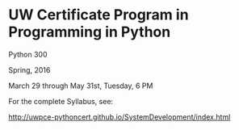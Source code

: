 # UW Certificate Program in  Programming in Python

Python 300

Spring, 2016

March 29 through May 31st, Tuesday, 6 PM

For the complete Syllabus, see:

http://uwpce-pythoncert.github.io/SystemDevelopment/index.html

